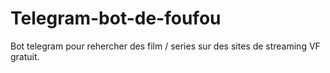# Telegram-bot-de-foufou
Bot telegram pour rehercher des film / series sur des sites de streaming VF gratuit.
